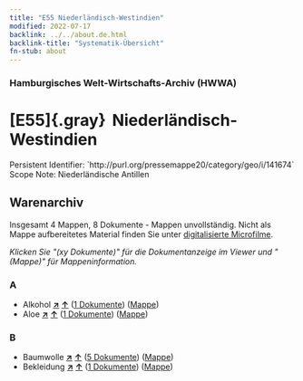```yaml
---
title: "E55 Niederländisch-Westindien"
modified: 2022-07-17
backlink: ../../about.de.html
backlink-title: "Systematik-Übersicht"
fn-stub: about
---
```


### Hamburgisches Welt-Wirtschafts-Archiv (HWWA)

# [E55]{.gray}&#8201; Niederländisch-Westindien

<div class="hint">Persistent Identifier: `http://purl.org/pressemappe20/category/geo/i/141674`</div>

<div class="hint">
Scope Note: Niederländische Antillen
</div>





## Warenarchiv








Insgesamt 4 Mappen, 8 Dokumente - Mappen unvollständig.
Nicht als Mappe aufbereitetes Material finden Sie unter [digitalisierte Microfilme](/film/h1_wa.de.html).

_Klicken Sie "(xy Dokumente)" für die Dokumentanzeige im Viewer und "(Mappe)" für Mappeninformation._




### A

- Alkohol [**&nearr;**](../../../ware/i/141966/about.de.html "Alkohol (XXX in der ganzen Welt)") [**&uarr;**](../../../ware/about.de.html#PID20.02-Sp "Warensystematik") (<a href="https://pm20.zbw.eu/iiifview/folder/wa/141966,141674" title="über: Alkohol : Niederländisch-Westindien" target="_blank">1 Dokumente</a>) ([Mappe](../../../../folder/wa/1419xx/141966/1416xx/141674/about.de.html))
- Aloe [**&nearr;**](../../../ware/i/141967/about.de.html "Aloe (XXX in der ganzen Welt)") [**&uarr;**](../../../ware/about.de.html#PLW04-Kr01 "Warensystematik") (<a href="https://pm20.zbw.eu/iiifview/folder/wa/141967,141674" title="über: Aloe : Niederländisch-Westindien" target="_blank">1 Dokumente</a>) ([Mappe](../../../../folder/wa/1419xx/141967/1416xx/141674/about.de.html))

### B

- Baumwolle [**&nearr;**](../../../ware/i/142089/about.de.html "Baumwolle (XXX in der ganzen Welt)") [**&uarr;**](../../../ware/about.de.html#PLW04-Bw "Warensystematik") (<a href="https://pm20.zbw.eu/iiifview/folder/wa/142089,141674" title="über: Baumwolle : Niederländisch-Westindien" target="_blank">5 Dokumente</a>) ([Mappe](../../../../folder/wa/1420xx/142089/1416xx/141674/about.de.html))
- Bekleidung [**&nearr;**](../../../ware/i/142106/about.de.html "Bekleidung (XXX in der ganzen Welt)") [**&uarr;**](../../../ware/about.de.html#PID19-Bk "Warensystematik") (<a href="https://pm20.zbw.eu/iiifview/folder/wa/142106,141674" title="über: Bekleidung : Niederländisch-Westindien" target="_blank">1 Dokumente</a>) ([Mappe](../../../../folder/wa/1421xx/142106/1416xx/141674/about.de.html))




